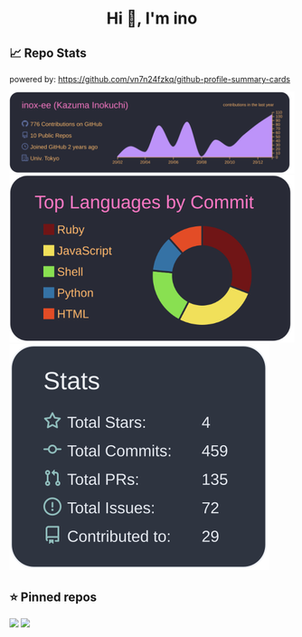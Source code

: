 <h1 align="center">Hi 👋, I'm ino</h1>

## :chart_with_upwards_trend: Repo Stats

powered by: https://github.com/vn7n24fzkq/github-profile-summary-cards

[![](https://raw.githubusercontent.com/inox-ee/inox-ee/master/profile-summary-card-output/dracula/0-profile-details.svg)]()
[![](https://raw.githubusercontent.com/inox-ee/inox-ee/master/profile-summary-card-output/dracula/2-most-commit-language.svg)]()
[![](https://raw.githubusercontent.com/inox-ee/inox-ee/master/profile-summary-card-output/nord_dark/3-stats.svg)]()

## :star: Pinned repos

[![](https://github-readme-stats.vercel.app/api/pin/?username=inox-ee&repo=dotfiles)](https://github.com/inox-ee/dotfiles)
[![](https://github-readme-stats.vercel.app/api/pin/?username=inox-ee&repo=get_YouTube_subscription_videos)](https://github.com/inox-ee/get_YouTube_subscription_videos)
